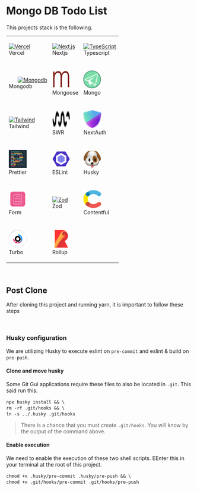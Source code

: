 # Mongo DB Todo List

This projects stack is the following.

<table>
  <tr>
    <td>
      <div>
        <br/>
        <a href='https://vercel.com/home'>
          <img src="https://skillicons.dev/icons?i=vercel" width="48" height="48" alt="Vercel" />
        </a>
        <div>Vercel</div>
        <br/>
      </div>
    </td>
    <td>
      <br/>
      <a href=''>
        <img src="https://skillicons.dev/icons?i=nextjs" width="48" height="48" alt="Next.js" />
      </a>
      <div>Nextjs</div>
      <br/>
    </td>
    <td>
      <br/>
      <a href=''>
        <img src="https://skillicons.dev/icons?i=ts" width="48" height="48" alt="TypeScript" />
      </a>
      <div>Typescript</div>
      <br/>
    </td>
  </tr>
  <tr>
    <td>
      <br/>
      <span>
        <img width='20' />
      </span>
      <span>
        <a href=''>
          <img src="https://skillicons.dev/icons?i=mongodb" width="48" height="48" alt="Mongodb" />
        </a>
        <div>Mongodb</div>
      </span>
      <span></span>
      <br/>
    </td>
    <td>
      <br/>
      <a href=''>
        <img src="https://github.com/PhilipRurka/unity/blob/main/readme-assets/mongoose.png?raw=true" width="48" height="48" alt="Mongoose" />
      </a>
      <div>Mongoose</div>
      <br/>
    </td>
    <td>
      <br/>
      <a href=''>
        <img src="https://github.com/PhilipRurka/unity/blob/main/readme-assets/migrate-mongo.png?raw=true" width="48" height="48" alt="Migrate Mongo" />
      </a>
      <div>Mongo</div>
      <br/>
    </td>
  </tr>
  <tr>
    <td>
      <br/>
      <a href=''>
        <img src="https://skillicons.dev/icons?i=tailwind" width="48" height="48" alt="Tailwind" />
      </a>
      <div>Tailwind</div>
      <br/>
    </td>
    <td>
      <br/>
      <a href=''>
        <img src="https://github.com/PhilipRurka/unity/blob/main/readme-assets/swr.png?raw=true" width="48" height="48" alt="SWR" />
      </a>
      <div>SWR</div>
      <br/>
    </td>
    <td>
      <br/>
      <a href=''>
        <img src="https://github.com/PhilipRurka/unity/blob/main/readme-assets/next-auth.png?raw=true" width="48" height="48" alt="NextAuth" />
      </a>
      <div>NextAuth</div>
      <br/>
    </td>
  </tr>
  <tr>
    <td>
      <br/>
      <a href=''>
        <img src="https://github.com/PhilipRurka/unity/blob/main/readme-assets/prettier.png?raw=true" width="48" height="48" alt="TypeScript" />
      </a>
      <div>Prettier</div>
      <br/>
    </td>
    <td>
      <br/>
      <a href=''>
        <img src="https://github.com/PhilipRurka/unity/blob/main/readme-assets/eslint.png?raw=true" width="48" height="48" alt="TypeScript" />
      </a>
      <div>ESLint</div>
      <br/>
    </td>
    <td>
      <br/>
      <a href=''>
        <img src="https://github.com/PhilipRurka/unity/blob/main/readme-assets/husky.png?raw=true" width="48" height="48" alt="TypeScript" />
      </a>
      <div>Husky</div>
      <br/>
    </td>
  </tr>
    <td>
      <br/>
      <a href=''>
        <img src="https://github.com/PhilipRurka/unity/blob/main/readme-assets/react-hook-form.png?raw=true" width="48" height="48" alt="React Hood Form" />
      </a>
      <div>Form</div>
      <br/>
    </td>
    <td>
      <br/>
      <a href=''>
        <img src="https://github.com/PhilipRurka/unity/blob/main/readme-assets/zod.png?raw=true" width="48" height="48" alt="Zod" />
      </a>
      <div>Zod</div>
      <br/>
    </td>
    <td>
      <br/>
      <a href=''>
        <img src="https://github.com/PhilipRurka/unity/blob/main/readme-assets/contentful.png?raw=true" width="48" height="48" alt="Contentful" />
      </a>
      <div>Contentful</div>
      <br/>
    </td>
  </tr>
  </tr>
    <td>
      <br/>
      <a href=''>
        <img src="https://github.com/PhilipRurka/unity/blob/main/readme-assets/turbo.svg?raw=true" width="48" height="48" alt="Turbo" />
      </a>
      <div>Turbo</div>
      <br/>
    </td>
    <td>
      <br/>
      <a href=''>
        <img src="https://github.com/PhilipRurka/unity/blob/main/readme-assets/rollup.svg?raw=true" width="48" height="48" alt="Rollup" />
      </a>
      <div>Rollup</div>
      <br/>
    </td>
    <td></td>
  </tr>
</table>

<br/>

## Post Clone

After cloning this project and running yarn, it is important to follow these steps

<br/>

### Husky configuration

We are utilizing Husky to execute eslint on `pre-commit` and eslint & build on `pre-push`.

#### Clone and move husky

Some Git Gui applications require these files to also be located in `.git`. This said run this.

```shell
npx husky install && \
rm -rf .git/hooks && \
ln -s ../.husky .git/hooks
```

> There is a chance that you must create `.git/hooks`. You will know by the output of the command above.

#### Enable execution

We need to enable the execution of these two shell scripts. EEnter this in your terminal at the root of this project.

```shell
chmod +x .husky/pre-commit .husky/pre-push && \
chmod +x .git/hooks/pre-commit .git/hooks/pre-push
```

<br />
